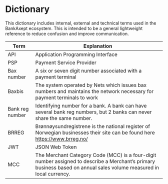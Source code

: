 # Dictionary

This dictionary includes internal, external and technical terms used in the BankAxept ecosystem.
This is intended to be a general lightweight reference to reduce confusion and improve communication.

| Term            | Explanation                                                                                                                                                         |
|-----------------|---------------------------------------------------------------------------------------------------------------------------------------------------------------------|
| API             | Application Programming Interface                                                                                                                                   |
| PSP             | Payment Service Provider                                                                                                                                            |
| Bax number      | A six or seven digit number associated with a payment terminal                                                                                                      |
| Baxbis          | The system operated by Nets which issues bax numbers and maintains the network necessary for payment terminals to work                                              |
| Bank reg number | Identifying number for a bank. A bank can have several bank reg numbers, but 2 banks can never share the same number.                                               |
| BRREG           | Brønnøysundregistrene is the national register of Norwegian businesses their site can be found here https://www.brreg.no/                                           |
| JWT             | JSON Web Token                                                                                                                                                      |
| MCC             | The Merchant Category Code (MCC) is a four-digit number assigned to describe a Merchant’s primary business based on annual sales volume measured in local currency. |

